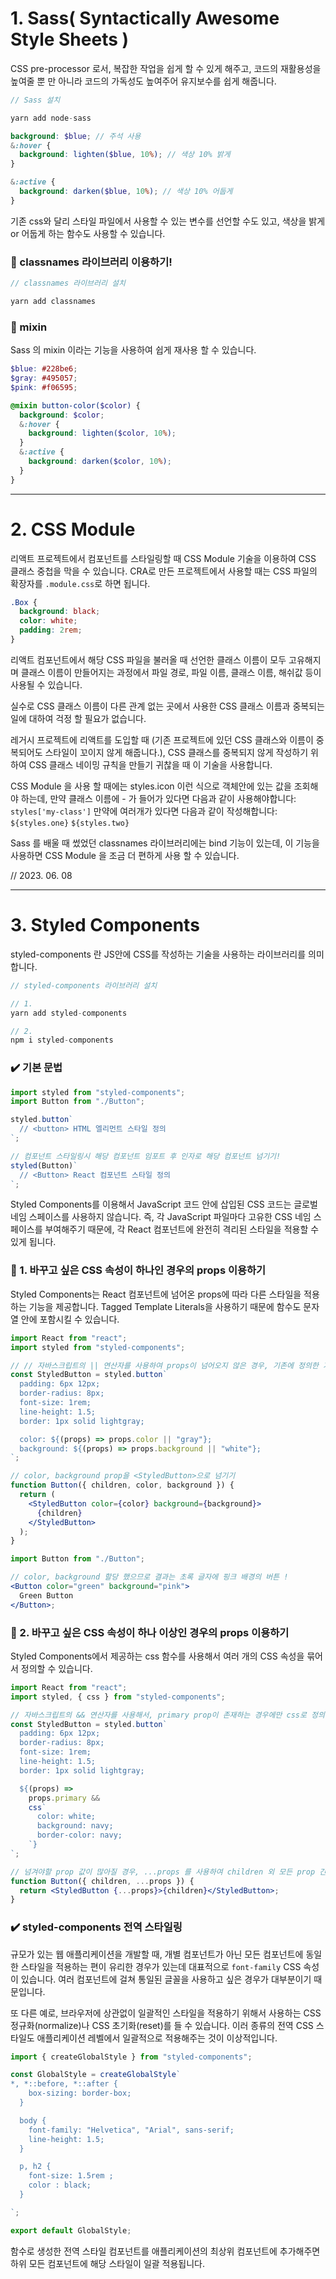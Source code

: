 # 1. Sass( Syntactically Awesome Style Sheets )

CSS pre-processor 로서, 복잡한 작업을 쉽게 할 수 있게 해주고, 코드의 재활용성을 높여줄 뿐 만 아니라 코드의 가독성도 높여주어 유지보수를 쉽게 해줍니다.

```js
// Sass 설치

yarn add node-sass
```

```scss
background: $blue; // 주석 사용
&:hover {
  background: lighten($blue, 10%); // 색상 10% 밝게
}

&:active {
  background: darken($blue, 10%); // 색상 10% 어둡게
}
```

기존 css와 달리 스타일 파일에서 사용할 수 있는 변수를 선언할 수도 있고, 색상을 밝게 or 어둡게 하는 함수도 사용할 수 있습니다.

### 🤔 classnames 라이브러리 이용하기!

```js
// classnames 라이브러리 설치

yarn add classnames
```

### 🤔 mixin

Sass 의 mixin 이라는 기능을 사용하여 쉽게 재사용 할 수 있습니다.

```scss
$blue: #228be6;
$gray: #495057;
$pink: #f06595;

@mixin button-color($color) {
  background: $color;
  &:hover {
    background: lighten($color, 10%);
  }
  &:active {
    background: darken($color, 10%);
  }
}
```

---

# 2. CSS Module

리액트 프로젝트에서 컴포넌트를 스타일링할 때 CSS Module 기술을 이용하여 CSS 클래스 중첩을 막을 수 있습니다. CRA로 만든 프로젝트에서 사용할 때는 CSS 파일의 확장자를 `.module.css`로 하면 됩니다.

```css
.Box {
  background: black;
  color: white;
  padding: 2rem;
}
```

리액트 컴포넌트에서 해당 CSS 파일을 불러올 때 선언한 클래스 이름이 모두 고유해지며 클래스 이름이 만들어지는 과정에서 파일 경로, 파일 이름, 클래스 이름, 해쉬값 등이 사용될 수 있습니다.

실수로 CSS 클래스 이름이 다른 관계 없는 곳에서 사용한 CSS 클래스 이름과 중복되는 일에 대하여 걱정 할 필요가 없습니다.

레거시 프로젝트에 리액트를 도입할 때 (기존 프로젝트에 있던 CSS 클래스와 이름이 중복되어도 스타일이 꼬이지 않게 해줍니다.), CSS 클래스를 중복되지 않게 작성하기 위하여 CSS 클래스 네이밍 규칙을 만들기 귀찮을 때 이 기술을 사용합니다.

CSS Module 을 사용 할 때에는 styles.icon 이런 식으로 객체안에 있는 값을 조회해야 하는데, 만약 클래스 이름에 - 가 들어가 있다면 다음과 같이 사용해야합니다: `styles['my-class']`
만약에 여러개가 있다면 다음과 같이 작성해합니다: `${styles.one}` `${styles.two}`

Sass 를 배울 때 썼었던 classnames 라이브러리에는 bind 기능이 있는데, 이 기능을 사용하면 CSS Module 을 조금 더 편하게 사용 할 수 있습니다.

// 2023. 06. 08

---

# 3. Styled Components

styled-components 란 JS안에 CSS를 작성하는 기술을 사용하는 라이브러리를 의미합니다.

```jsx
// styled-components 라이브러리 설치

// 1.
yarn add styled-components

// 2.
npm i styled-components
```

### ✔️ 기본 문법

```jsx
import styled from "styled-components";
import Button from "./Button";

styled.button`
  // <button> HTML 엘리먼트 스타일 정의
`;

// 컴포넌트 스타일링시 해당 컴포넌트 임포트 후 인자로 해당 컴포넌트 넘기기!
styled(Button)`
  // <Button> React 컴포넌트 스타일 정의
`;
```

Styled Components를 이용해서 JavaScript 코드 안에 삽입된 CSS 코드는 글로벌 네임 스페이스를 사용하지 않습니다. 즉, 각 JavaScript 파일마다 고유한 CSS 네임 스페이스를 부여해주기 때문에, 각 React 컴포넌트에 완전히 격리된 스타일을 적용할 수 있게 됩니다.

### 🧐 1. 바꾸고 싶은 CSS 속성이 하나인 경우의 props 이용하기

Styled Components는 React 컴포넌트에 넘어온 props에 따라 다른 스타일을 적용하는 기능을 제공합니다. Tagged Template Literals을 사용하기 때문에 함수도 문자열 안에 포함시킬 수 있습니다.

```jsx
import React from "react";
import styled from "styled-components";

// // 자바스크립트의 || 연산자를 사용하여 props이 넘어오지 않은 경우, 기존에 정의한 기본 색상이 그대로 유지
const StyledButton = styled.button`
  padding: 6px 12px;
  border-radius: 8px;
  font-size: 1rem;
  line-height: 1.5;
  border: 1px solid lightgray;

  color: ${(props) => props.color || "gray"};
  background: ${(props) => props.background || "white"};
`;

// color, background prop을 <StyledButton>으로 넘기기
function Button({ children, color, background }) {
  return (
    <StyledButton color={color} background={background}>
      {children}
    </StyledButton>
  );
}
```

```jsx
import Button from "./Button";

// color, background 할당 했으므로 결과는 초록 글자에 핑크 배경의 버튼 !
<Button color="green" background="pink">
  Green Button
</Button>;
```

### 🧐 2. 바꾸고 싶은 CSS 속성이 하나 이상인 경우의 props 이용하기

Styled Components에서 제공하는 css 함수를 사용해서 여러 개의 CSS 속성을 묶어서 정의할 수 있습니다.

```jsx
import React from "react";
import styled, { css } from "styled-components";

// 자바스크립트의 && 연산자를 사용해서, primary prop이 존재하는 경우에만 css로 정의된 스타일이 적용
const StyledButton = styled.button`
  padding: 6px 12px;
  border-radius: 8px;
  font-size: 1rem;
  line-height: 1.5;
  border: 1px solid lightgray;

  ${(props) =>
    props.primary &&
    css`
      color: white;
      background: navy;
      border-color: navy;
    `}
`;

// 넘겨야할 prop 값이 많아질 경우, ...props 를 사용하여 children 외 모든 prop 간편하게 전달 o
function Button({ children, ...props }) {
  return <StyledButton {...props}>{children}</StyledButton>;
}
```

### ✔️ styled-components 전역 스타일링

규모가 있는 웹 애플리케이션을 개발할 때, 개별 컴포넌트가 아닌 모든 컴포넌트에 동일한 스타일을 적용하는 편이 유리한 경우가 있는데 대표적으로 `font-family` CSS 속성이 있습니다. 여러 컴포넌트에 걸쳐 통일된 글꼴을 사용하고 싶은 경우가 대부분이기 때문입니다.

또 다른 예로, 브라우저에 상관없이 일괄적인 스타일을 적용하기 위해서 사용하는 CSS 정규화(normalize)나 CSS 초기화(reset)를 들 수 있습니다. 이러 종류의 전역 CSS 스타일도 애플리케이션 레벨에서 일괄적으로 적용해주는 것이 이상적입니다.

```jsx
import { createGlobalStyle } from "styled-components";

const GlobalStyle = createGlobalStyle`
*, *::before, *::after {
    box-sizing: border-box;
  }

  body {
    font-family: "Helvetica", "Arial", sans-serif;
    line-height: 1.5;
  }

  p, h2 {
    font-size: 1.5rem ;
    color : black;
  }

`;

export default GlobalStyle;
```
함수로 생성한 전역 스타일 컴포넌트를 애플리케이션의 최상위 컴포넌트에 추가해주면 하위 모든 컴포넌트에 해당 스타일이 일괄 적용됩니다.

